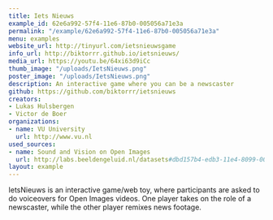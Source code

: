 ```yaml
---
title: Iets Nieuws
example_id: 62e6a992-57f4-11e6-87b0-005056a71e3a
permalink: "/example/62e6a992-57f4-11e6-87b0-005056a71e3a"
menu: examples
website_url: http://tinyurl.com/ietsnieuwsgame
info_url: http://biktorrr.github.io/ietsnieuws/
media_url: https://youtu.be/64xi63d9iCc
thumb_image: "/uploads/IetsNieuws.png"
poster_image: "/uploads/IetsNieuws.png"
description: An interactive game where you can be a newscaster
github: https://github.com/biktorrr/ietsnieuws
creators:
- Lukas Hulsbergen
- Victor de Boer
organizations:
- name: VU University
  url: http://www.vu.nl
used_sources:
- name: Sound and Vision on Open Images
  url: http://labs.beeldengeluid.nl/datasets#dbd157b4-edb3-11e4-8099-005056a71e3a
layout: example
---
```


IetsNieuws is an interactive game/web toy, where participants are asked to do voiceovers for Open Images videos. One player takes on the role of a newscaster, while the other player remixes news footage.
